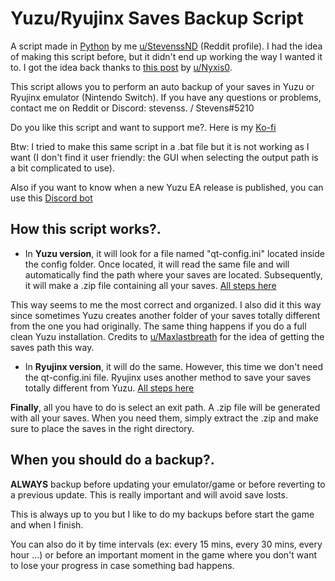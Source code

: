 # Yuzu/Ryujinx Saves Backup Script
A script made in [Python](https://www.python.org/downloads/) by me [u/StevenssND](https://www.reddit.com/user/StevenssND) (Reddit profile). I had the idea of making this script before, but it didn't end up working the way I wanted it to. I got the idea back thanks to [this post](https://www.reddit.com/r/NewYuzuPiracy/comments/144mnun/autosave_backup_script/?utm_source=share&utm_medium=web2x&context=3) by [u/Nyxis0](https://www.reddit.com/user/Nyxis0/).

This script allows you to perform an auto backup of your saves in Yuzu or Ryujinx emulator (Nintendo Switch). If you have any questions or problems, contact me on Reddit or Discord: stevenss. / Stevens#5210

Do you like this script and want to support me?. Here is my [Ko-fi](https://ko-fi.com/stevenss)

Btw: I tried to make this same script in a .bat file but it is not working as I want (I don't find it user friendly: the GUI when selecting the output path is a bit complicated to use).

Also if you want to know when a new Yuzu EA release is published, you can use this [Discord bot](https://github.com/StevensND/yuzuea-bot)

## How this script works?.

- In **Yuzu version**, it will look for a file named "qt-config.ini" located inside the config folder. Once located, it will read the same file and will automatically find the path where your saves are located. Subsequently, it will make a .zip file containing all your saves. [All steps here](https://github.com/StevensND/emuswitch-backup/blob/main/YUZU.md)
 
 This way seems to me the most correct and organized. I also did it this way since sometimes Yuzu creates another folder of your saves totally different from the one you had originally. The same thing happens if you do a full clean Yuzu installation. Credits to [u/Maxlastbreath](https://www.reddit.com/user/Maxlastbreath/) for the idea of getting the saves path this way.
 
 - In **Ryujinx version**, it will do the same. However, this time we don't need the qt-config.ini file. Ryujinx uses another method to save your saves totally different from Yuzu. [All steps here](https://github.com/StevensND/emuswitch-backup/blob/main/RYUJINX.md)

**Finally**, all you have to do is select an exit path. A .zip file will be generated with all your saves. When you need them, simply extract the .zip and make sure to place the saves in the right directory.

## When you should do a backup?.

**ALWAYS** backup before updating your emulator/game or before reverting to a previous update. This is really important and will avoid save losts.

This is always up to you but I like to do my backups before start the game and when I finish. 

You can also do it by time intervals (ex: every 15 mins, every 30 mins, every hour ...) or before an important moment in the game where you don't want to lose your progress in case something bad happens.
